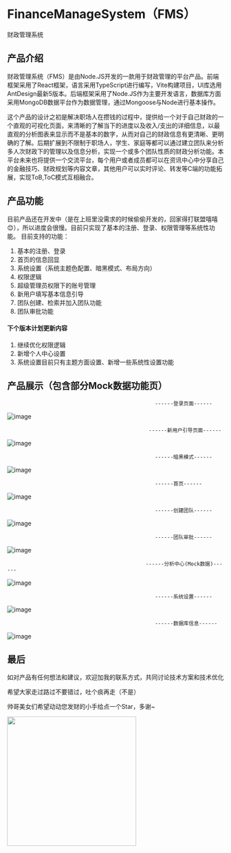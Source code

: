 # FinanceManageSystem（FMS）
财政管理系统

## 产品介绍
财政管理系统（FMS）是由Node.JS开发的一款用于财政管理的平台产品。前端框架采用了React框架，语言采用TypeScript进行编写，Vite构建项目，UI库选用AntDesign最新5版本。后端框架采用了Node.JS作为主要开发语言，数据库方面采用MongoDB数据平台作为数据管理，通过Mongoose与Node进行基本操作。

这个产品的设计之初是解决职场人在攒钱的过程中，提供给一个对于自己财政的一个直观的可视化页面，来清晰的了解当下的进度以及收入/支出的详细信息，以最直观的分析图表来显示而不是基本的数字，从而对自己的财政信息有更清晰、更明确的了解。后期扩展到不限制于职场人，学生、家庭等都可以通过建立团队来分析多人次财政下的管理以及信息分析，实现一个或多个团队性质的财政分析功能。本平台未来也将提供一个交流平台，每个用户或者成员都可以在资讯中心中分享自己的金融技巧、财政规划等内容文章，其他用户可以实时评论、转发等C端的功能拓展，实现ToB,ToC模式互相融合。

## 产品功能

目前产品还在开发中（是在上班里没需求的时候偷偷开发的，回家得打联盟嘻嘻😊），所以进度会很慢。目前只实现了基本的注册、登录、权限管理等系统性功能。
目前支持的功能：
1. 基本的注册、登录
2. 首页的信息回显
3. 系统设置（系统主题色配置、暗黑模式、布局方向）
4. 权限逻辑
5. 超级管理员权限下的账号管理
6. 新用户填写基本信息引导
7. 团队创建、检索并加入团队功能
8. 团队审批功能

#### 下个版本计划更新内容
1. 继续优化权限逻辑
2. 新增个人中心设置
3. 系统设置目前只有主题方面设置、新增一些系统性设置功能

## 产品展示（包含部分Mock数据功能页）
                                                    ------登录页面------

![image](https://github.com/BuGuangshuo/MoneyManageSystem/assets/77154593/f0e59616-213c-416e-a37f-f5f08bc58f61)


                                                  ------新用户引导页面------


![image](https://github.com/BuGuangshuo/MoneyManageSystem/assets/77154593/96985cd0-e05c-43cd-8292-3ad2a5b09ff2)


                                                    ------暗黑模式------

![image](https://github.com/BuGuangshuo/MoneyManageSystem/assets/77154593/cac085a7-f10c-42d6-bf50-fae792aaa44c)

                                                    ------首页------


![image](https://github.com/BuGuangshuo/MoneyManageSystem/assets/77154593/01c67b04-6186-4833-b689-befa48d58512)


                                                    ------创建团队------


![image](https://github.com/BuGuangshuo/MoneyManageSystem/assets/77154593/3d3dba38-3d03-46e2-bc9d-dd317c5641bc)


                                                    ------团队审批------


![image](https://github.com/BuGuangshuo/MoneyManageSystem/assets/77154593/a662c9ec-bd04-4a14-bc4b-ef51c8f94391)


                                                 ------分析中心(Mock数据)------


![image](https://github.com/BuGuangshuo/MoneyManageSystem/assets/77154593/f93503a6-24d2-4e58-98b3-da41e7120518)


                                                    ------系统设置------


![image](https://github.com/BuGuangshuo/MoneyManageSystem/assets/77154593/3fbbb8d2-ff15-425a-8da5-fdfeaa4faee9)


                                                    ------数据库信息------


![image](https://github.com/BuGuangshuo/MoneyManageSystem/assets/77154593/f6add145-f50d-4476-86e8-e26a3ddfb659)


## 最后

如对产品有任何想法和建议，欢迎加我的联系方式，共同讨论技术方案和技术优化

希望大家走过路过不要错过，吐个痰再走（不是）

帅哥美女们希望动动您发财的小手给点一个Star，多谢~


<img src="https://github.com/BuGuangshuo/MoneyManageSystem/assets/77154593/0f2d8069-b2f4-47cb-a90c-81412771a053" width="300px"/>




